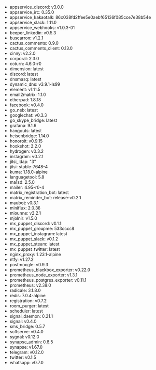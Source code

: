 * appservice_discord: v3.0.0
* appservice_irc: 0.35.0
* appservice_kakaotalk: 86c038fd2ffee5e0aebf65136f085cce7e38b54e
* appservice_slack: 1.11.0
* appservice_webhooks: v1.0.3-01
* beeper_linkedin: v0.5.3
* buscarron: v1.2.1
* cactus_comments: 0.9.0
* cactus_comments_client: 0.13.0
* cinny: v2.2.0
* corporal: 2.3.0
* coturn: 4.6.0-r0
* dimension: latest
* discord: latest
* dnsmasq: latest
* dynamic_dns: v3.9.1-ls99
* element: v1.11.5
* email2matrix: 1.1.0
* etherpad: 1.8.18
* facebook: v0.4.0
* go_neb: latest
* googlechat: v0.3.3
* go_skype_bridge: latest
* grafana: 9.1.6
* hangouts: latest
* heisenbridge: 1.14.0
* honoroit: v0.9.15
* hookshot: 2.2.0
* hydrogen: v0.3.2
* instagram: v0.2.1
* jitsi_ldap: "3"
* jitsi: stable-7648-4
* kuma: 1.18.0-alpine
* languagetool: 5.8
* ma1sd: 2.5.0
* mailer: 4.95-r0-4
* matrix_registration_bot: latest
* matrix_reminder_bot: release-v0.2.1
* maubot: v0.3.1
* miniflux: 2.0.38
* miounne: v2.2.1
* mjolnir: v1.5.0
* mx_puppet_discord: v0.1.1
* mx_puppet_groupme: 533cccc8
* mx_puppet_instagram: latest
* mx_puppet_slack: v0.1.2
* mx_puppet_steam: latest
* mx_puppet_twitter: latest
* nginx_proxy: 1.23.1-alpine
* ntfy: v1.27.2
* postmoogle: v0.9.3
* prometheus_blackbox_exporter: v0.22.0
* prometheus_node_exporter: v1.3.1
* prometheus_postgres_exporter: v0.11.1
* prometheus: v2.38.0
* radicale: 3.1.8.0
* redis: 7.0.4-alpine
* registration: v0.7.2
* room_purger: latest
* scheduler: latest
* signal_daemon: 0.21.1
* signal: v0.4.0
* sms_bridge: 0.5.7
* softserve: v0.4.0
* sygnal: v0.12.0
* synapse_admin: 0.8.5
* synapse: v1.67.0
* telegram: v0.12.0
* twitter: v0.1.5
* whatsapp: v0.7.0
